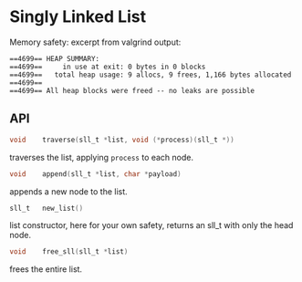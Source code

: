 # Singly Linked List
Memory safety: excerpt from valgrind output:
```
==4699== HEAP SUMMARY:
==4699==     in use at exit: 0 bytes in 0 blocks
==4699==   total heap usage: 9 allocs, 9 frees, 1,166 bytes allocated
==4699==
==4699== All heap blocks were freed -- no leaks are possible
```

## API
```c
void	traverse(sll_t *list, void (*process)(sll_t *))
```
traverses the list, applying `process` to each node.

```c
void	append(sll_t *list, char *payload)
```
appends a new node to the list.

```c
sll_t	new_list()
```
list constructor, here for your own safety, returns an sll_t with only the head node.

```c
void	free_sll(sll_t *list)
```
frees the entire list.
